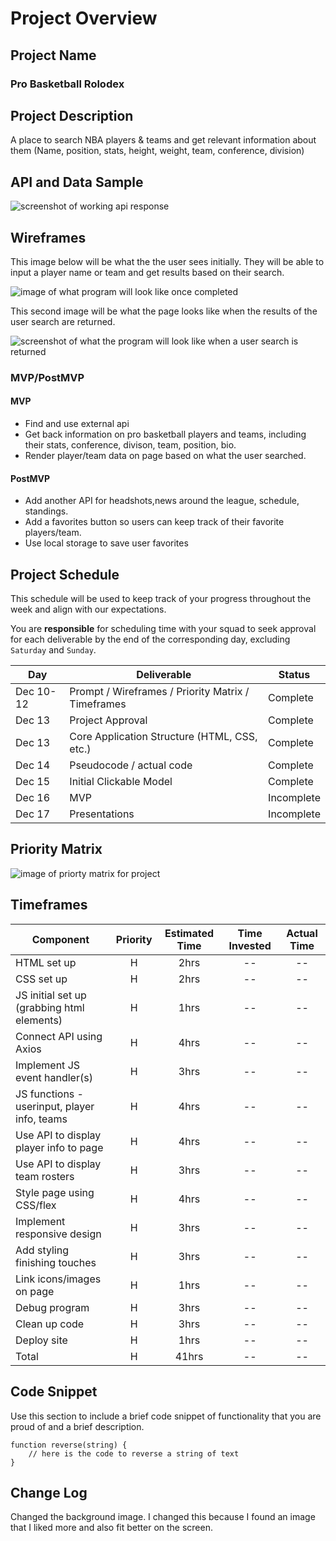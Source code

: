 # Project Overview

## Project Name

<h3>Pro Basketball Rolodex</h3>

## Project Description

A place to search NBA players & teams and get relevant information about them (Name, position, stats, height, weight, team, conference, division)

## API and Data Sample

<img src="./assets/api-prj1.png" alt="screenshot of working api response" />

## Wireframes

This image below will be what the the user sees initially. They will be able to input a player name or team and get results based on their search.

<img src= "./assets/unit1Project_nbaRoledex_.png" alt="image of what program will look like once completed" />

This second image will be what the page looks like when the results of the user search are returned.

<img src= "./assets/unit1Project_nbaRoledex_2.png" alt="screenshot of what the program will look like when a user search is returned" />

### MVP/PostMVP

#### MVP

- Find and use external api
- Get back information on pro basketball players and teams, including their stats, conference, divison, team, position, bio.
- Render player/team data on page based on what the user searched.

#### PostMVP

- Add another API for headshots,news around the league, schedule, standings.
- Add a favorites button so users can keep track of their favorite players/team.
- Use local storage to save user favorites

## Project Schedule

This schedule will be used to keep track of your progress throughout the week and align with our expectations.

You are **responsible** for scheduling time with your squad to seek approval for each deliverable by the end of the corresponding day, excluding `Saturday` and `Sunday`.

| Day       | Deliverable                                        | Status     |
| --------- | -------------------------------------------------- | ---------- |
| Dec 10-12 | Prompt / Wireframes / Priority Matrix / Timeframes | Complete   |
| Dec 13    | Project Approval                                   | Complete   |
| Dec 13    | Core Application Structure (HTML, CSS, etc.)       | Complete   |
| Dec 14    | Pseudocode / actual code                           | Complete   |
| Dec 15    | Initial Clickable Model                            | Complete   |
| Dec 16    | MVP                                                | Incomplete |
| Dec 17    | Presentations                                      | Incomplete |

## Priority Matrix

<img src= "./assets/proj1_priorityMatrix.png" alt ="image of priorty matrix for project" />

## Timeframes

| Component                                    | Priority | Estimated Time | Time Invested | Actual Time |
| -------------------------------------------- | :------: | :------------: | :-----------: | :---------: |
| HTML set up                                  |    H     |      2hrs      |      --       |     --      |
| CSS set up                                   |    H     |      2hrs      |      --       |     --      |
| JS initial set up (grabbing html elements)   |    H     |      1hrs      |      --       |     --      |
| Connect API using Axios                      |    H     |      4hrs      |      --       |     --      |
| Implement JS event handler(s)                |    H     |      3hrs      |      --       |     --      |
| JS functions - userinput, player info, teams |    H     |      4hrs      |      --       |     --      |
| Use API to display player info to page       |    H     |      4hrs      |      --       |     --      |
| Use API to display team rosters              |    H     |      3hrs      |      --       |     --      |
| Style page using CSS/flex                    |    H     |      4hrs      |      --       |     --      |
| Implement responsive design                  |    H     |      3hrs      |      --       |     --      |
| Add styling finishing touches                |    H     |      3hrs      |      --       |     --      |
| Link icons/images on page                    |    H     |      1hrs      |      --       |     --      |
| Debug program                                |    H     |      3hrs      |      --       |     --      |
| Clean up code                                |    H     |      3hrs      |      --       |     --      |
| Deploy site                                  |    H     |      1hrs      |      --       |     --      |
| Total                                        |    H     |     41hrs      |      --       |     --      |

## Code Snippet

Use this section to include a brief code snippet of functionality that you are proud of and a brief description.

```
function reverse(string) {
	// here is the code to reverse a string of text
}
```

## Change Log

Changed the background image. I changed this because I found an image that I liked more and also fit better on the screen.
